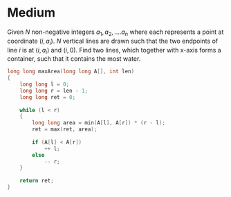 # Medium

Given $N$ non-negative integers $a_1,a_2,....a_n$ where each represents a point at coordinate $(i, a_i)$. $N$ vertical lines are drawn such that the two endpoints of line $i$ is at $(i, a_i)$ and $(i,0)$. Find two lines, which together with x-axis forms a container, such that it contains the most water.

```cpp
long long maxArea(long long A[], int len)
{
    long long l = 0;
    long long r = len - 1;
    long long ret = 0;
    
    while (l < r)
    {
        long long area = min(A[l], A[r]) * (r - l);
        ret = max(ret, area);
        
        if (A[l] < A[r])
            ++ l;
        else
            -- r;
    }
    
    return ret;
}
```
